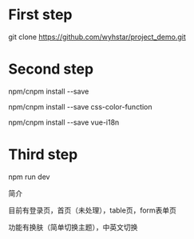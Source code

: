 # First step

git clone https://github.com/wyhstar/project_demo.git

# Second step

npm/cnpm install --save

npm/cnpm install --save css-color-function

npm/cnpm install --save vue-i18n

# Third step

npm run dev

简介

目前有登录页，首页（未处理），table页，form表单页

功能有换肤（简单切换主题），中英文切换

